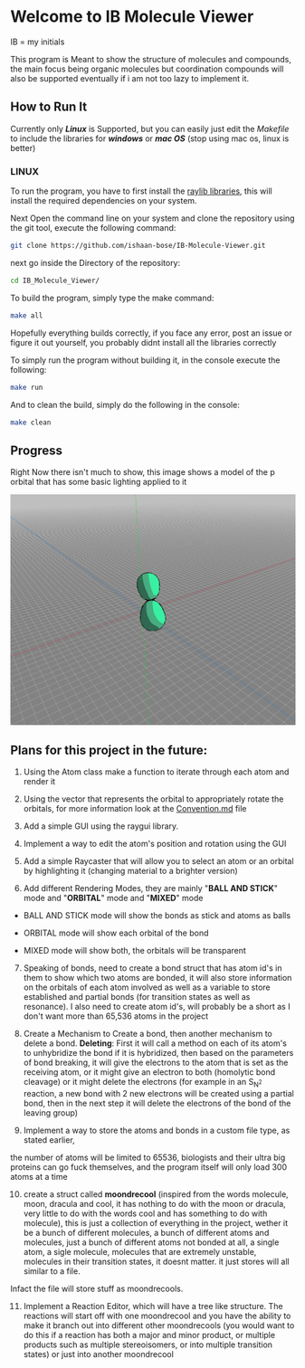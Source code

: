 
#  Welcome to IB Molecule Viewer

  

IB = my initials

  

This program is Meant to show the structure of molecules and compounds, the main focus being organic molecules but coordination compounds will also be supported eventually if i am not too lazy to implement it.

  

##  How to Run It

  

Currently only ***Linux*** is Supported, but you can easily just edit the *Makefile* to include the libraries for ***windows*** or ***mac OS*** (stop using mac os, linux is better)

### LINUX
To run the program, you have to first install the [raylib libraries](https://github.com/raysan5/raylib/wiki/Working-on-GNU-Linux), this will install the required dependencies on your system.

Next Open the command line on your system and clone the repository using the git tool, execute the following command:
```bash
git clone https://github.com/ishaan-bose/IB-Molecule-Viewer.git
```
next go inside the Directory of the repository:
```bash
cd IB_Molecule_Viewer/
```

To build the program, simply type the make command:
```bash
make all
```

Hopefully everything builds correctly, if you face any error, post an issue or figure it out yourself, you probably didnt install all the libraries correctly

To simply run the program without building it, in the console execute the following:
```bash
make run
```

And to clean the build, simply do the following in the console:
```bash
make clean
```

  
  

##  Progress

  

Right Now there isn't much to show, this image shows a model of the p orbital that has some basic lighting applied to it

  

![Image Not Loading](./P_Orbital_Cell_Shading.png)

  

##  Plans for this project in the future:


1.  Using the Atom class make a function to iterate through each atom and render it

2.  Using the vector that represents the orbital to appropriately rotate the orbitals, for more information look at the [Convention.md](https://github.com/ishaan-bose/IB-Molecule-Viewer/blob/main/Conventions%20And%20Usage/Convention.md) file

3.  Add a simple GUI using the raygui library.

4.  Implement a way to edit the atom's position and rotation using the GUI

5.  Add a simple Raycaster that will allow you to select an atom or an orbital by highlighting it (changing material to a brighter version)

6.  Add different Rendering Modes, they are mainly "**BALL AND STICK**" mode and "**ORBITAL**" mode and "**MIXED**" mode

*  BALL AND STICK mode will show the bonds as stick and atoms as balls

*  ORBITAL mode will show each orbital of the bond

*  MIXED mode will show both, the orbitals will be transparent

7.  Speaking of bonds, need to create a bond struct that has atom id's in them to show which two atoms are bonded, it will also store information on the orbitals of each atom involved as well as a variable to store established and partial bonds (for transition states as well as resonance). I also need to create atom id's, will probably be a short as I don't want more than 65,536 atoms in the project

8.  Create a Mechanism to Create a bond, then another mechanism to delete a bond. **Deleting**: First it will call a method on each of its atom's to unhybridize the bond if it is hybridized, then based on the parameters of bond breaking, it will give the electrons to the atom that is set as the receiving atom, or it might give an electron to both (homolytic bond cleavage) or it might delete the electrons (for example in an S<sub>N<sup>2</sup></sub> reaction, a new bond with 2 new electrons will be created using a partial bond, then in the next step it will delete the electrons of the bond of the leaving group)

9.  Implement a way to store the atoms and bonds in a custom file type, as stated earlier,

the number of atoms will be limited to 65536, biologists and their ultra big proteins can go fuck themselves, and the program itself will only load 300 atoms at a time

10.  create a struct called **moondrecool** (inspired from the words molecule, moon, dracula and cool, it has nothing to do with the moon or dracula, very little to do with the words cool and has something to do with molecule), this is just a collection of everything in the project, wether it be a bunch of different molecules, a bunch of different atoms and molecules, just a bunch of different atoms not bonded at all, a single atom, a sigle molecule, molecules that are extremely unstable, molecules in their transition states, it doesnt matter. it just stores will all similar to a file.

Infact the file will store stuff as moondrecools.

11.  Implement a Reaction Editor, which will have a tree like structure. The reactions will start off with one moondrecool and you have the ability to make it branch out into different other moondrecools (you would want to do this if a reaction has both a major and minor product, or multiple products such as multiple stereoisomers, or into multiple transition states) or just into another moondrecool
